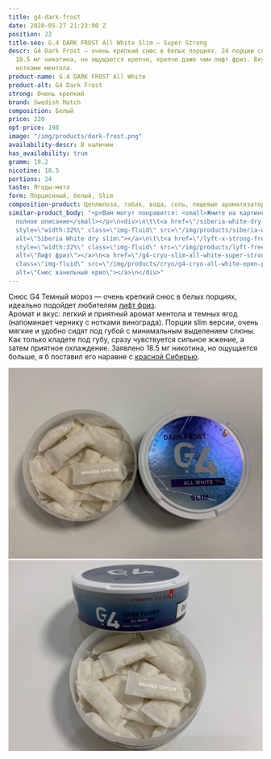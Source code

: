 ```yaml
---
title: g4-dark-frost
date: 2020-05-27 21:23:00 Z
position: 22
title-seo: G.4 DARK FROST All White Slim — Super Strong
descr: G4 Dark Frost — очень крепкий снюс в белых порциях. 24 порции слим, с крепостью
  18.5 мг никотина, но ощущается крепче, крепче даже чем лифт фриз. Вкус черники с
  нотками ментола.
product-name: G.4 DARK FROST All White
product-alt: G4 Dark Frost
strong: Очень крепкий
brand: Swedish Match
composition: Белый
price: 220
opt-price: 198
image: "/img/products/dark-frost.png"
availability-descr: В наличии
has_availability: true
gramm: 19.2
nicotine: 18.5
portions: 24
taste: Ягоды-мята
form: Порционный, белый, Slim
composition-product: Целлюлоза, табак, вода, соль, пищевые ароматизаторы
similar-product_body: "<p>Вам могут понравится: <small>Жмите на картинки и читайте
  полное описание</small></p>\n<div>\n\t\t<a href=\"/siberia-white-dry-slim\"><img
  style=\"width:32%\" class=\"img-fluid\" src=\"/img/products/siberia-white-dry-slim/siberia-open-and-cryo.jpg\"
  alt=\"Siberia White dry slim\"></a>\n\t\t<a href=\"/lyft-x-strong-freeze-slim-white\"><img
  style=\"width:32%\" class=\"img-fluid\" src=\"/img/products/lyft-freeze/lyft-freeze-open.jpg\"
  alt=\"Лифт фриз\"></a>\n<a href=\"/g4-cryo-slim-all-white-super-strong\"><img style=\"width:32%\"
  class=\"img-fluid\" src=\"/img/products/cryo/g4-cryo-all-white-open-portion.jpg\"
  alt=\"Снюс ванильный крио\"></a>\n</div>"
---
```


Снюс G4 Темный мороз — очень крепкий снюс в белых порциях, идеально подойдет любителям [лифт фриз](/lyft-x-strong-freeze-slim-white).<br>
Аромат и вкус: легкий и приятный аромат ментола и темных ягод (напоминает чернику с нотками винограда). Порции slim версии, очень мягкие и удобно сидят под губой с минимальным выделением слюны.<br>
Как только кладете под губу, сразу чувствуется сильное жжение, а затем приятное охлаждение. Заявлено 18.5 мг никотина, но ощущается больше, я б поставил его наравне с [красной Сибирью](/siberia-white-dry-slim).
<div class="popup-gallery d-flex mb-2">
	<a class="mr-2" href="/img/products/deep/deep-dark-frost-open-all.jpg" title="G.4 DARK FROST крепче чем <a href='/lyft-x-strong-freeze-slim-white'>Lyft Freeze</a>"><img class="img-fluid" src="/img/products/deep/deep-dark-frost-open-all.jpg" alt="g4 dark frost snus"></a>
	<a href="/img/products/deep/deep-dark-frost-open.jpg" title="G.4 DARK FROST с мятно-ягодным вкусом"><img class="img-fluid" src="/img/products/deep/deep-dark-frost-open.jpg" alt="Снюс g4 Темный мороз"></a>
</div>